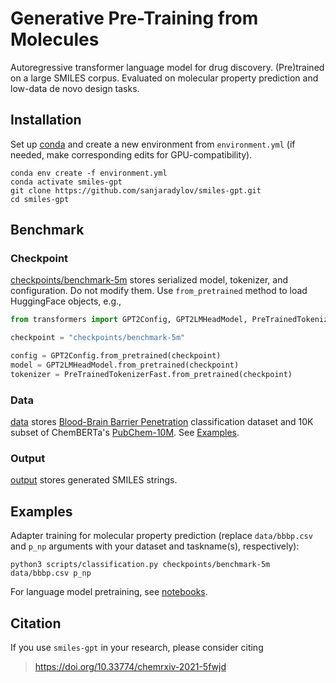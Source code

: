 # Generative Pre-Training from Molecules

Autoregressive transformer language model for drug discovery. (Pre)trained on a large
SMILES corpus. Evaluated on molecular property prediction and low-data de novo design
tasks.


## Installation

Set up [conda](https://conda.io/en/latest/index.html) and create a new environment from
`environment.yml` (if needed, make corresponding edits for GPU-compatibility).
```shell
conda env create -f environment.yml
conda activate smiles-gpt
git clone https://github.com/sanjaradylov/smiles-gpt.git
cd smiles-gpt
```


## Benchmark

### Checkpoint
[checkpoints/benchmark-5m](https://github.com/sanjaradylov/smiles-gpt/tree/master/checkpoints/benchmark-5m)
stores serialized model, tokenizer, and configuration. Do not modify them. Use
`from_pretrained` method to load HuggingFace objects, e.g.,
```python
from transformers import GPT2Config, GPT2LMHeadModel, PreTrainedTokenizerFast

checkpoint = "checkpoints/benchmark-5m"

config = GPT2Config.from_pretrained(checkpoint)
model = GPT2LMHeadModel.from_pretrained(checkpoint)
tokenizer = PreTrainedTokenizerFast.from_pretrained(checkpoint)
```

### Data
[data](https://github.com/sanjaradylov/smiles-gpt/tree/master/data) stores
[Blood-Brain Barrier Penetration](https://deepchemdata.s3-us-west-1.amazonaws.com/datasets/BBBP.csv)
classification dataset and 10K subset of ChemBERTa's
[PubChem-10M](https://deepchemdata.s3-us-west-1.amazonaws.com/datasets/pubchem_10m.txt.zip).
See [Examples](#Examples).

### Output

[output](https://github.com/sanjaradylov/smiles-gpt/tree/master/output) stores generated
SMILES strings.

## Examples

Adapter training for molecular property prediction
(replace `data/bbbp.csv` and `p_np` arguments with your dataset and taskname(s),
respectively):
```shell
python3 scripts/classification.py checkpoints/benchmark-5m data/bbbp.csv p_np
```
For language model pretraining, see
[notebooks](https://github.com/sanjaradylov/smiles-gpt/tree/master/notebooks).

## Citation

If you use `smiles-gpt` in your research, please consider citing
> https://doi.org/10.33774/chemrxiv-2021-5fwjd